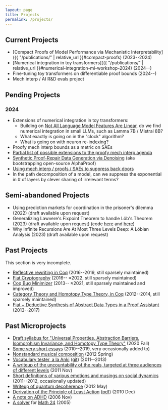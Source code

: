 ```yaml
---
layout: page
title: Projects
permalink: /projects/
---
```


## Current Projects

- [Compact Proofs of Model Performance via Mechanistic Interpretability]({{ "/publications/" | relative_url }}#compact-proofs) (2023--2024)
- [Numerical integration in toy transformers]({{ "/publications/" | relative_url }}#numerical-integration-mi-workshop-2024) (2024--)
- Fine-tuning toy transformers on differentiable proof bounds (2024--)
- Mech interp / AI R&D evals project

## Pending Projects

### 2024

- Extensions of numerical integration in toy transformers:
  - Building on [Not All Language Model Features Are Linear](https://arxiv.org/abs/2405.14860), do we find numerical integration in small LLMs, such as Lamma 7B / Mistral 8B?
  - What exactly is going on in the "clock" algorithm?
  - What is going on with neuron re-indexing?
- Proofy mech interp bounds as a metric on SAEs
- [Partial list of possible extensions to the proofy mech interp agenda](https://docs.google.com/document/d/1bt1Rj_K6PkT9fDTpZES9ctGPnyGSPephB00pbgoiuog/edit#heading=h.qskmoqbfj7mn)
- [Synthetic Proof-Repair Data Generation via Denoising](https://docs.google.com/document/d/1R4HkreEUVLn1_LavdkigXIthwZbs4unNEWCTibWuhOk/) (aka bootstrapping open-source AlphaProof)
- [Using mech interp / proofs / SAEs to suppress back doors](https://docs.google.com/document/d/1wX0yzpU0pi-CQN7KoImvIVLqN43WY-Kcsi89xmtDS1s/)
- In the path decomposition of a model, can we suppress the exponential in # of layers by clever sharing of irrelevant terms?

## Semi-abandoned Projects

- Using prediction markets for coordination in the prisoner's dilemma (2022) (draft available upon request)
- Generalizing Lawvere's Fixpoint Theorem to handle Löb's Theorem (2023) (draft available upon request) (code [here](https://github.com/JasonGross/lawvere) and [here](https://github.com/JasonGross/lob))
- Why Infinite Recursions Are At Most Three Levels Deep: A Löbian Analysis (2023) (draft available upon request)

## Past Projects

This section is very incomplete.

- [Reflective rewriting in Coq](https://github.com/mit-plv/rewriter/) (2016--2019, still sparsely maintained)
- [Fiat Cryptography](https://github.com/mit-plv/fiat-crypto/) (2016-- ≈2022, still sparsely maintained)
- [Coq Bug Minimizer](https://github.com/JasonGross/coq-tools) (2013-- ≈2021, still sparsely maintained and improved)
- [Category Theory and Homotopy Type Theory, in Coq](https://github.com/HoTT/Coq-HoTT/tree/master/theories/Categories) (2012--2014, still sparsely maintained)
- [Fiat − Deductive Synthesis of Abstract Data Types in a Proof Assistant](https://github.com/mit-plv/fiat) (2013--2017)

## Past Microprojects

- [Draft syllabus for "Universal Properties, Abstraction Barriers, Isomorphism Invariance, and Homotopy Type Theory"](https://web.mit.edu/jgross/Public/KTCP/2020-09-30-syllabus-and-unit.pdf) (2020 Fall)
- [Some very short essays](https://web.mit.edu/jgross/Public/stories/) (2010--2019, very occasionally added to)
- [Nonstandard musical composition](https://web.mit.edu/jgross/Public/21M.065/) (2012 Spring)
- [Vocabulary tester, a la Anki](https://scripts.mit.edu/~jgross/tester/) ([git](https://github.com/JasonGross/tester)) (2011--2013)
- [A writeup of the uncountability of the reals, targeted at three audiences of different levels](https://web.mit.edu/jgross/Public/18.100C_paper_newest.pdf) (2011 Nov)
- [Short definitions of various emotions and musings on social dynamics](https://web.mit.edu/jgross/Public/social-interactions/) (2011--2012, occasionally updated)
- [Writeup of quantum decoherence](https://web.mit.edu/jgross/Public/8_06-decoherence-paper.pdf) (2012 May)
- [Derivation of the Principle of Least Action](https://web.mit.edu/jgross/Public/least_action/Principle%20of%20Least%20Action%20with%20Derivation.html) ([pdf](https://web.mit.edu/jgross/Public/least_action/Principle%20of%20Least%20Action.pdf)) (2010 Dec)
- [A note on ADHD](https://web.mit.edu/jgross/Public/high-school-writing/most-important-event-adhd.txt) (2006 Nov)
- [A solver](https://web.mit.edu/jgross/Public/math24/) for [Math 24](https://www.24game.com/) (2005)